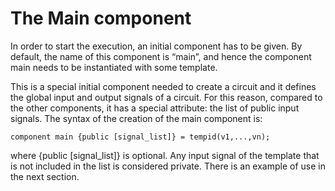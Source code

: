 # The Main component

In order to start the execution, an initial component has to be given. By default, the name of this component is “main”, and hence the component main needs to be instantiated with some template.

This is a special initial component needed to create a circuit and it defines the global input and output signals of a circuit. For this reason, compared to the other components, it has a special attribute: the list of public input signals. The syntax of the creation of the main component is:

```text
component main {public [signal_list]} = tempid(v1,...,vn);
```

where {public \[signal\_list\]} is optional. Any input signal of the template that is not included in the list is considered private. There is an example of use in the next section.

